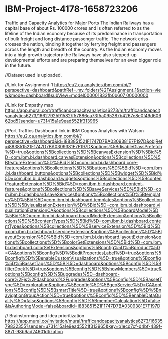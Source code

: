 # IBM-Project-4178-1658723206
Traffic and Capacity Analytics for Major Ports
The Indian Railways has a capital base of about Rs. 100000 crores and is often referred to as the lifeline of the Indian economy because of its predominance in transportation of bulk freight and long distance passenger traffic.
The network criss-crosses the nation, binding it together by ferrying freight and passengers across the length and breadth of the country.
As the Indian economy moves into a high growth trajectory the Railways have also stepped-up developmental efforts and are preparing themselves for an even bigger role in the future.

//Dataset used is uploaded.

//Link for Assignment-1
https://eu2.ca.analytics.ibm.com/bi/?perspective=dashboard&pathRef=.my_folders%2FAssignment_1&action=view&mode=dashboard&subView=model000001833fb0b607_00000000

//Link for Empathy map
https://app.mural.co/t/trafficandcapacityanalytics6273/m/trafficandcapacityanalytics6273/1662792591582/f57886ca73f5a095287b4267e8e0f49d60662bd5?sender=u731415a1e9ead5521f313965

//Port Traffics Dashboard link in IBM Cognos Analytics with Watson
https://eu2.ca.analytics.ibm.com/bi/?perspective=dashboard&id=i883851521F1747D7BA0309381E7F197D&objRef=i883851521F1747D7BA0309381E7F197D&options%5BdisableGlassPrefetch%5D=true&options%5Bcollections%5D%5BcanvasExtension%5D%5Bid%5D=com.ibm.bi.dashboard.canvasExtension&options%5Bcollections%5D%5BfeatureExtension%5D%5Bid%5D=com.ibm.bi.dashboard.core-features&options%5Bcollections%5D%5Bbuttons%5D%5Bid%5D=com.ibm.bi.dashboard.buttons&options%5Bcollections%5D%5Bwidget%5D%5Bid%5D=com.ibm.bi.dashboard.widgets&options%5Bcollections%5D%5BcontentFeatureExtension%5D%5Bid%5D=com.ibm.bi.dashboard.content-features&options%5Bcollections%5D%5BsaveServices%5D%5Bid%5D=com.ibm.bi.dashboard.saveServices&options%5Bcollections%5D%5Btemplates%5D%5Bid%5D=com.ibm.bi.dashboard.templates&options%5Bcollections%5D%5BvisualizationExtension%5D%5Bid%5D=com.ibm.bi.dashboard.visualizationExtensionCA&options%5Bcollections%5D%5BboardModel%5D%5Bid%5D=com.ibm.bi.dashboard.boardModelExtension&options%5Bcollections%5D%5BcontentTypes%5D%5Bid%5D=com.ibm.bi.dashboard.contentTypes&options%5Bcollections%5D%5BserviceExtension%5D%5Bid%5D=com.ibm.bi.dashboard.serviceExtension&options%5Bcollections%5D%5BlayoutExtension%5D%5Bid%5D=com.ibm.bi.dashboard.layoutExtension&options%5Bcollections%5D%5BcolorSetExtensions%5D%5Bid%5D=com.ibm.bi.dashboard.colorSetExtensions&options%5Bconfig%5D%5Bproduct%5D=CA&options%5Bconfig%5D%5BeditPropertiesLabel%5D=true&options%5Bconfig%5D%5BenableCustomVisualizations%5D=true&options%5Bconfig%5D%5BassetTags%5D%5B%5D=dashboard&options%5Bconfig%5D%5BfilterDock%5D=true&options%5Bconfig%5D%5BshowMembers%5D=true&options%5Bconfig%5D%5Bupgrades%5D=dashboard-core%2Fjs%2Fdashboard%2Fupgrades&options%5Bconfig%5D%5BassetType%5D=exploration&options%5Bconfig%5D%5BgeoService%5D=CA&options%5Bconfig%5D%5BsmartTitle%5D=true&options%5Bconfig%5D%5BnavigationGroupAction%5D=true&options%5Bconfig%5D%5BenableDataQuality%5D=false&options%5Bconfig%5D%5BmemberCalculation%5D=false&isAuthoringMode=false&boardId=i883851521F1747D7BA0309381E7F197D

// Brainstorming and idea prioritization
https://app.mural.co/invitation/mural/trafficandcapacityanalytics6273/1663579832355?sender=u731415a1e9ead5521f313965&key=b1ecd7cf-d4bf-439f-887f-98b9ad24601dtization

